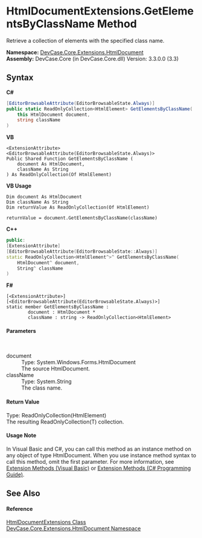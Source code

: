 # HtmlDocumentExtensions.GetElementsByClassName Method 
 

Retrieve a collection of elements with the specified class name.

**Namespace:**&nbsp;<a href="N_DevCase_Core_Extensions_HtmlDocument">DevCase.Core.Extensions.HtmlDocument</a><br />**Assembly:**&nbsp;DevCase.Core (in DevCase.Core.dll) Version: 3.3.0.0 (3.3)

## Syntax

**C#**<br />
``` C#
[EditorBrowsableAttribute(EditorBrowsableState.Always)]
public static ReadOnlyCollection<HtmlElement> GetElementsByClassName(
	this HtmlDocument document,
	string className
)
```

**VB**<br />
``` VB
<ExtensionAttribute>
<EditorBrowsableAttribute(EditorBrowsableState.Always)>
Public Shared Function GetElementsByClassName ( 
	document As HtmlDocument,
	className As String
) As ReadOnlyCollection(Of HtmlElement)
```

**VB Usage**<br />
``` VB Usage
Dim document As HtmlDocument
Dim className As String
Dim returnValue As ReadOnlyCollection(Of HtmlElement)

returnValue = document.GetElementsByClassName(className)
```

**C++**<br />
``` C++
public:
[ExtensionAttribute]
[EditorBrowsableAttribute(EditorBrowsableState::Always)]
static ReadOnlyCollection<HtmlElement^>^ GetElementsByClassName(
	HtmlDocument^ document, 
	String^ className
)
```

**F#**<br />
``` F#
[<ExtensionAttribute>]
[<EditorBrowsableAttribute(EditorBrowsableState.Always)>]
static member GetElementsByClassName : 
        document : HtmlDocument * 
        className : string -> ReadOnlyCollection<HtmlElement> 

```


#### Parameters
&nbsp;<dl><dt>document</dt><dd>Type: System.Windows.Forms.HtmlDocument<br />The source HtmlDocument.</dd><dt>className</dt><dd>Type: System.String<br />The class name.</dd></dl>

#### Return Value
Type: ReadOnlyCollection(HtmlElement)<br />The resulting ReadOnlyCollection(T) collection.

#### Usage Note
In Visual Basic and C#, you can call this method as an instance method on any object of type HtmlDocument. When you use instance method syntax to call this method, omit the first parameter. For more information, see <a href="https://docs.microsoft.com/dotnet/visual-basic/programming-guide/language-features/procedures/extension-methods">Extension Methods (Visual Basic)</a> or <a href="https://docs.microsoft.com/dotnet/csharp/programming-guide/classes-and-structs/extension-methods">Extension Methods (C# Programming Guide)</a>.

## See Also


#### Reference
<a href="T_DevCase_Core_Extensions_HtmlDocument_HtmlDocumentExtensions">HtmlDocumentExtensions Class</a><br /><a href="N_DevCase_Core_Extensions_HtmlDocument">DevCase.Core.Extensions.HtmlDocument Namespace</a><br />
